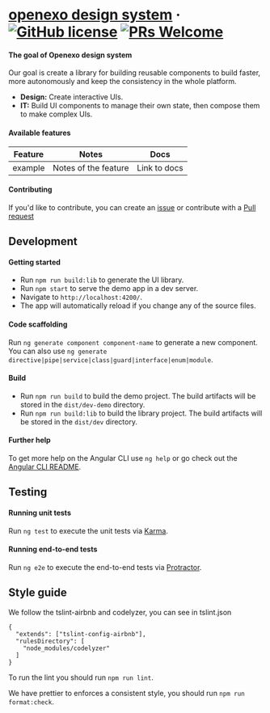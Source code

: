 # [openexo design system](https://www.openexo.com/) &middot; [![GitHub license](https://img.shields.io/badge/license-MIT-blue.svg)]() [![PRs Welcome](https://img.shields.io/badge/PRs-welcome-brightgreen.svg)](https://github.com/exolever/exo-design-system/pulls)

#### The goal of Openexo design system
Our goal is create a library for building reusable components to build faster, more autonomously and keep the consistency in the whole platform.

* **Design:** Create interactive UIs.
* **IT:** Build UI components to manage their own state, then compose them to make complex UIs.

#### Available features
| Feature          | Notes                                                  | Docs         |
|------------------|--------------------------------------------------------|--------------|
| example          | Notes of the feature                                   | Link to docs |

#### Contributing
If you'd like to contribute, you can create an [issue](https://github.com/exolever/exo-design-system/issues) or contribute with a [Pull request](https://github.com/exolever/exo-design-system/pulls)

## Development

#### Getting started
- Run `npm run build:lib` to generate the UI library.
- Run `npm start` to serve the demo app in a dev server.
- Navigate to `http://localhost:4200/`.
- The app will automatically reload if you change any of the source files.

#### Code scaffolding
Run `ng generate component component-name` to generate a new component. You can also use
`ng generate directive|pipe|service|class|guard|interface|enum|module`.

#### Build
- Run `npm run build` to build the demo project.
The build artifacts will be stored in the `dist/dev-demo` directory.
- Run `npm run build:lib` to build the library project.
The build artifacts will be stored in the `dist/dev` directory.

#### Further help
To get more help on the Angular CLI use `ng help` or go check out the [Angular CLI README](https://github.com/angular/angular-cli/blob/master/README.md).

## Testing
#### Running unit tests
Run `ng test` to execute the unit tests via [Karma](https://karma-runner.github.io).

#### Running end-to-end tests
Run `ng e2e` to execute the end-to-end tests via [Protractor](http://www.protractortest.org/).

## Style guide
We follow the tslint-airbnb and codelyzer, you can see in tslint.json
```
{
  "extends": ["tslint-config-airbnb"],
  "rulesDirectory": [
    "node_modules/codelyzer"
  ]
}
```
To run the lint you should run `npm run lint`.

We have prettier to enforces a consistent style, you should run `npm run format:check`.

